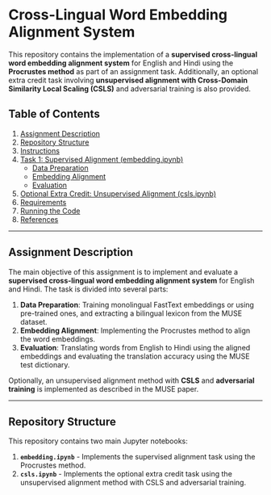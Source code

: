 # Cross-Lingual Word Embedding Alignment System

This repository contains the implementation of a **supervised cross-lingual word embedding alignment system** for English and Hindi using the **Procrustes method** as part of an assignment task. Additionally, an optional extra credit task involving **unsupervised alignment with Cross-Domain Similarity Local Scaling (CSLS)** and adversarial training is also provided.

## Table of Contents
1. [Assignment Description](#assignment-description)
2. [Repository Structure](#repository-structure)
3. [Instructions](#instructions)
4. [Task 1: Supervised Alignment (embedding.ipynb)](#task-1-supervised-alignment)
    - [Data Preparation](#data-preparation)
    - [Embedding Alignment](#embedding-alignment)
    - [Evaluation](#evaluation)
5. [Optional Extra Credit: Unsupervised Alignment (csls.ipynb)](#optional-extra-credit-unsupervised-alignment)
6. [Requirements](#requirements)
7. [Running the Code](#running-the-code)
8. [References](#references)

---

## Assignment Description
The main objective of this assignment is to implement and evaluate a **supervised cross-lingual word embedding alignment system** for English and Hindi. The task is divided into several parts:
1. **Data Preparation**: Training monolingual FastText embeddings or using pre-trained ones, and extracting a bilingual lexicon from the MUSE dataset.
2. **Embedding Alignment**: Implementing the Procrustes method to align the word embeddings.
3. **Evaluation**: Translating words from English to Hindi using the aligned embeddings and evaluating the translation accuracy using the MUSE test dictionary.

Optionally, an unsupervised alignment method with **CSLS** and **adversarial training** is implemented as described in the MUSE paper.

---

## Repository Structure
This repository contains two main Jupyter notebooks:
1. **`embedding.ipynb`** - Implements the supervised alignment task using the Procrustes method.
2. **`csls.ipynb`** - Implements the optional extra credit task using the unsupervised alignment method with CSLS and adversarial training.


